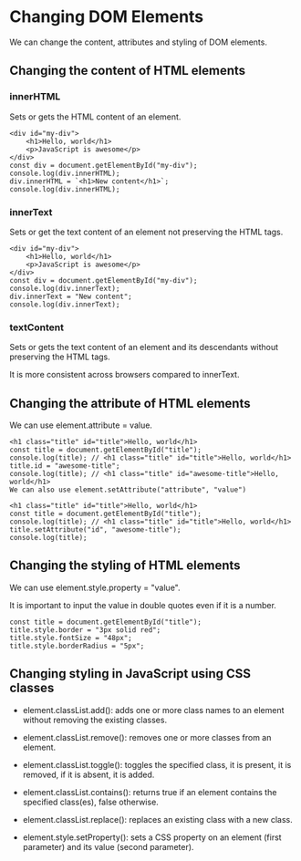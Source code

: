 # Changing DOM Elements

We can change the content, attributes and styling of DOM elements.

## Changing the content of HTML elements

### innerHTML

Sets or gets the HTML content of an element.

```
<div id="my-div">
    <h1>Hello, world</h1>
    <p>JavaScript is awesome</p>
</div>
const div = document.getElementById("my-div");
console.log(div.innerHTML);
div.innerHTML = `<h1>New content</h1>`;
console.log(div.innerHTML);
```


### innerText

Sets or get the text content of an element not preserving the HTML tags.

```
<div id="my-div">
    <h1>Hello, world</h1>
    <p>JavaScript is awesome</p>
</div>
const div = document.getElementById("my-div");
console.log(div.innerText);
div.innerText = "New content";
console.log(div.innerText);
```


### textContent

Sets or gets the text content of an element and its descendants without preserving the HTML tags.

It is more consistent across browsers compared to innerText.


## Changing the attribute of HTML elements

We can use element.attribute = value.

```
<h1 class="title" id="title">Hello, world</h1>
const title = document.getElementById("title");
console.log(title); // <h1 class="title" id="title">Hello, world</h1>
title.id = "awesome-title";
console.log(title); // <h1 class="title" id="awesome-title">Hello, world</h1>
We can also use element.setAttribute("attribute", "value")

<h1 class="title" id="title">Hello, world</h1>
const title = document.getElementById("title");
console.log(title); // <h1 class="title" id="title">Hello, world</h1>
title.setAttribute("id", "awesome-title");
console.log(title);
```


## Changing the styling of HTML elements

We can use element.style.property = "value".

It is important to input the value in double quotes even if it is a number.

```
const title = document.getElementById("title");
title.style.border = "3px solid red";
title.style.fontSize = "48px";
title.style.borderRadius = "5px";
```


## Changing styling in JavaScript using CSS classes

- element.classList.add(): adds one or more class names to an element without removing the existing classes.

- element.classList.remove(): removes one or more classes from an element.

- element.classList.toggle(): toggles the specified class, it is present, it is removed, if it is absent, it is added.

- element.classList.contains(): returns true if an element contains the specified class(es), false otherwise.

- element.classList.replace(): replaces an existing class with a new class.

- element.style.setProperty(): sets a CSS property on an element (first parameter) and its value (second parameter).

